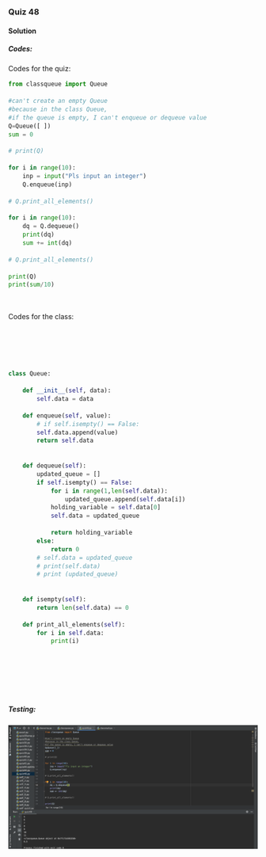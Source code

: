 ### Quiz 48


#### Solution


##### Codes:

Codes for the quiz:
```.py
from classqueue import Queue

#can't create an empty Queue
#because in the class Queue,
#if the queue is empty, I can't enqueue or dequeue value
Q=Queue([ ])
sum = 0

# print(Q)

for i in range(10):
    inp = input("Pls input an integer")
    Q.enqueue(inp)

# Q.print_all_elements()

for i in range(10):
    dq = Q.dequeue()
    print(dq)
    sum += int(dq)

# Q.print_all_elements()

print(Q)
print(sum/10)




```
Codes for the class:

```.py





class Queue:

    def __init__(self, data):
        self.data = data

    def enqueue(self, value):
        # if self.isempty() == False:
        self.data.append(value)
        return self.data


    def dequeue(self):
        updated_queue = []
        if self.isempty() == False:
            for i in range(1,len(self.data)):
                updated_queue.append(self.data[i])
            holding_variable = self.data[0]
            self.data = updated_queue

            return holding_variable
        else:
            return 0
        # self.data = updated_queue
        # print(self.data)
        # print (updated_queue)


    def isempty(self):
        return len(self.data) == 0

    def print_all_elements(self):
        for i in self.data:
            print(i)








```

##### Testing:

![](https://github.com/BrightChanges/Unit-4/blob/main/Screen%20Shot%200003-09-16%20at%209.44.08.png)
